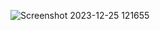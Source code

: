 ![Screenshot 2023-12-25 121655](https://github.com/40654065/table/assets/152056569/2a4bfa4f-67cb-443c-b94b-e42b4d3188c5)
